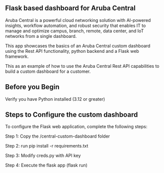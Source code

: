 ## Flask based dashboard for Aruba Central

Aruba Central is a powerful cloud networking solution with AI-powered insights, workflow automation, and robust security that enables IT to manage and optimize campus, branch, remote, data center, and IoT networks from a single dashboard.

This app showcases the basics of an Aruba Central custom dashboard using the Rest API functionality, python backend and a Flask web framework.

This as an example of how to use the Aruba Central Rest API capabilities to build a custom dashboard for a customer.

## Before you Begin
Verify you have Python installed (3.12 or greater)

## Steps to Configure the custom dashboard
To configure the Flask web application, complete the following steps:

Step 1: Copy the /central-custom-dashboard folder

Step 2: run pip install -r requirements.txt

Step 3: Modify creds.py with API key

Step 4: Execute the flask app (flask run)
